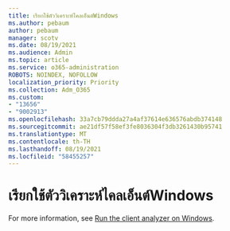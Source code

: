 ```yaml
---
title: เรียกใช้ตัววิเคราะห์ไคลเอ็นต์Windows
ms.author: pebaum
author: pebaum
manager: scotv
ms.date: 08/19/2021
ms.audience: Admin
ms.topic: article
ms.service: o365-administration
ROBOTS: NOINDEX, NOFOLLOW
localization_priority: Priority
ms.collection: Adm_O365
ms.custom:
- "13656"
- "9002913"
ms.openlocfilehash: 33a7cb79ddda27a4af37614e636576abdb374148
ms.sourcegitcommit: ae21df57f58ef3fe8036304f3db3261430b95741
ms.translationtype: MT
ms.contentlocale: th-TH
ms.lasthandoff: 08/19/2021
ms.locfileid: "58455257"
---
```

# <a name="run-the-client-analyzer-on-windows"></a>เรียกใช้ตัววิเคราะห์ไคลเอ็นต์Windows

For more information, see [Run the client analyzer on Windows](https://docs.microsoft.com/microsoft-365/security/defender-endpoint/run-analyzer-windows).